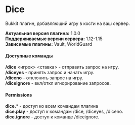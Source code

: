 # Dice
Bukkit плагин, добавляющий игру в кости на ваш сервер.

**Актуальная версия плагина:** 1.0.0\
**Поддерживаемые версии сервера:** 1.12-1.15\
**Зависимые плагины:** Vault, WorldGuard
<!-- **Скачать:** [Google Drive]()\ -->
<!-- \ -->
<!-- **Видеоролик:** [YouTube]() -->
#### Доступные команды
**/dice** <игрок> <cтавка> - отправить запрос на игру.\
**/diceyes** - принять запрос и начать игру.\
**/diceno** - отклонить запрос на игру.\
**/diceignore** - вкл/откл игнорирование запросов.

#### Permissions
**dice.*** - доступ ко всем командам плагина\
**dice.play** - доступ к командам /dice, /diceyes, /diceno.\
**dice.ignore** - доступ к команде /diceignore.